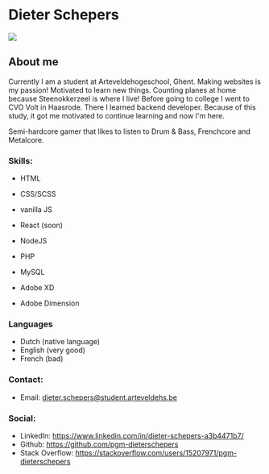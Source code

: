 # Dieter Schepers

<img src='https://media-exp1.licdn.com/dms/image/C4E03AQEKSjSSyCM_dw/profile-displayphoto-shrink_800_800/0/1613129876839?e=1623888000&v=beta&t=shN9YpCPW1-kLZXSdAhdpupJWIjIeo7fLzajZ7l42io'>

## About me

Currently I am a student at Arteveldehogeschool, Ghent. Making websites is my passion! Motivated to learn new things. Counting planes at home because Steenokkerzeel is where I live!
Before going to college I went to CVO Volt in Haasrode. There I learned backend developer. Because of this study, it got me motivated to continue learning and now I'm here.

Semi-hardcore gamer that likes to listen to Drum & Bass, Frenchcore and Metalcore.

### Skills: 

-   HTML
-   CSS/SCSS
-   vanilla JS
-   React (soon)

-   NodeJS
-   PHP
-   MySQL

-   Adobe XD
-   Adobe Dimension

### Languages

-   Dutch (native language)
-   English (very good)
-   French (bad)

### Contact:

-   Email: dieter.schepers@student.arteveldehs.be

### Social:

-   LinkedIn: https://www.linkedin.com/in/dieter-schepers-a3b4471b7/
-   Github: https://github.com/pgm-dieterschepers
-   Stack Overflow: https://stackoverflow.com/users/15207971/pgm-dieterschepers